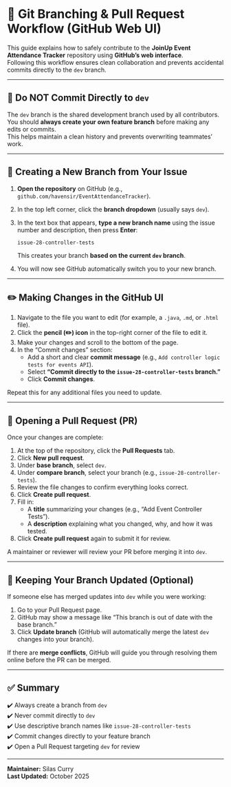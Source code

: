 # 🌿 Git Branching & Pull Request Workflow (GitHub Web UI)

This guide explains how to safely contribute to the **JoinUp Event Attendance Tracker** repository using **GitHub’s web interface**.  
Following this workflow ensures clean collaboration and prevents accidental commits directly to the `dev` branch.

---

## 🚫 Do NOT Commit Directly to `dev`

The `dev` branch is the shared development branch used by all contributors.  
You should **always create your own feature branch** before making any edits or commits.  
This helps maintain a clean history and prevents overwriting teammates’ work.

---

## 🧩 Creating a New Branch from Your Issue

1. **Open the repository** on GitHub (e.g., `github.com/havensir/EventAttendanceTracker`).

2. In the top left corner, click the **branch dropdown** (usually says `dev`).

3. In the text box that appears, **type a new branch name** using the issue number and description, then press **Enter**:  
   ```
   issue-28-controller-tests
   ```
   This creates your branch **based on the current `dev` branch**.

4. You will now see GitHub automatically switch you to your new branch.

---

## ✏️ Making Changes in the GitHub UI

1. Navigate to the file you want to edit (for example, a `.java`, `.md`, or `.html` file).  
2. Click the **pencil (✏️) icon** in the top-right corner of the file to edit it.  
3. Make your changes and scroll to the bottom of the page.  
4. In the “Commit changes” section:
   - Add a short and clear **commit message** (e.g., `Add controller logic tests for events API`).
   - Select **“Commit directly to the `issue-28-controller-tests` branch.”**
   - Click **Commit changes**.

Repeat this for any additional files you need to update.

---

## 🧠 Opening a Pull Request (PR)

Once your changes are complete:

1. At the top of the repository, click the **Pull Requests** tab.  
2. Click **New pull request**.  
3. Under **base branch**, select `dev`.  
4. Under **compare branch**, select your branch (e.g., `issue-28-controller-tests`).  
5. Review the file changes to confirm everything looks correct.  
6. Click **Create pull request**.  
7. Fill in:
   - A **title** summarizing your changes (e.g., “Add Event Controller Tests”).
   - A **description** explaining what you changed, why, and how it was tested.
8. Click **Create pull request** again to submit it for review.

A maintainer or reviewer will review your PR before merging it into `dev`.

---

## 🔁 Keeping Your Branch Updated (Optional)

If someone else has merged updates into `dev` while you were working:

1. Go to your Pull Request page.
2. GitHub may show a message like “This branch is out of date with the base branch.”
3. Click **Update branch** (GitHub will automatically merge the latest `dev` changes into your branch).

If there are **merge conflicts**, GitHub will guide you through resolving them online before the PR can be merged.

---

## ✅ Summary

✔️ Always create a branch from `dev`  
✔️ Never commit directly to `dev`  
✔️ Use descriptive branch names like `issue-28-controller-tests`  
✔️ Commit changes directly to your feature branch  
✔️ Open a Pull Request targeting `dev` for review  

---

**Maintainer:** Silas Curry  
**Last Updated:** October 2025
